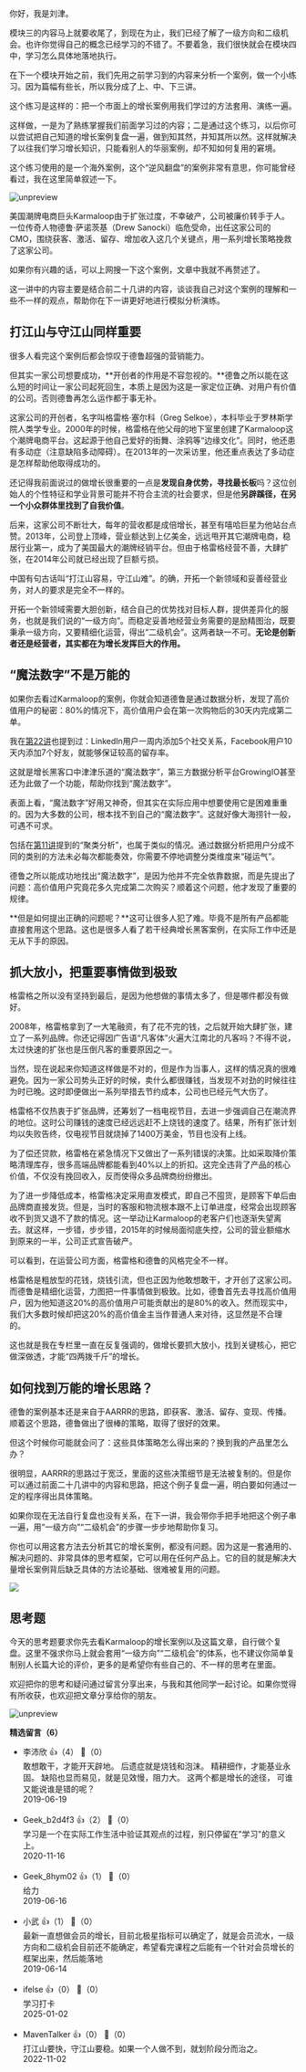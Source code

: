 你好，我是刘津。

模块三的内容马上就要收尾了，到现在为止，我们已经了解了一级方向和二级机会。也许你觉得自己的概念已经学习的不错了。不要着急，我们很快就会在模块四中，学习怎么具体地落地执行。

在下一个模块开始之前，我们先用之前学习到的内容来分析一个案例，做一个小练习。因为篇幅有些长，所以我分成了上、中、下三讲。

这个练习是这样的：把一个市面上的增长案例用我们学过的方法套用、演练一遍。

这样做，一是为了熟练掌握我们前面学习过的内容；二是通过这个练习，以后你可以尝试把自己知道的增长案例复盘一遍，做到知其然，并知其所以然。这样就解决了以往我们学习增长知识，只能看别人的华丽案例，却不知如何复用的窘境。

这个练习使用的是一个海外案例，这个“逆风翻盘”的案例非常有意思，你可能曾经看过，我在这里简单叙述一下。

![unpreview](https://static001.geekbang.org/resource/image/e8/69/e8444e8829b17bb4db8222e5f2c59c69.jpg?wh=2582%2A1306)

美国潮牌电商巨头Karmaloop由于扩张过度，不幸破产，公司被廉价转手于人。一位传奇人物德鲁·萨诺茨基（Drew Sanocki）临危受命，出任这家公司的CMO，围绕获客、激活、留存、增加收入这几个关键点，用一系列增长策略挽救了这家公司。

如果你有兴趣的话，可以上网搜一下这个案例，文章中我就不再赘述了。

这一讲中的内容主要是结合前二十几讲的内容，谈谈我自己对这个案例的理解和一些不一样的观点，帮助你在下一讲更好地进行模拟分析演练。

## 打江山与守江山同样重要

很多人看完这个案例后都会惊叹于德鲁超强的营销能力。

但其实一家公司想要成功，**开创者的作用是不容忽视的。**德鲁之所以能在这么短的时间让一家公司起死回生，本质上是因为这是一家定位正确、对用户有价值的公司。否则德鲁再怎么运作都于事无补。

这家公司的开创者，名字叫格雷格·塞尔科（Greg Selkoe），本科毕业于罗林斯学院人类学专业。2000年的时候，格雷格在他父母的地下室里创建了Karmaloop这个潮牌电商平台。这起源于他自己爱好的街舞、涂鸦等“边缘文化”。同时，他还患有多动症（注意缺陷多动障碍）。在2013年的一次采访里，他还重点表达了多动症是怎样帮助他取得成功的。

还记得我前面说过的做增长很重要的一点是**发现自身优势，寻找最长板**吗？这位创始人的个性特征和学业背景可能并不符合主流的社会要求，但是他**另辟蹊径，在另一个小众群体里找到了自我价值**。

后来，这家公司不断壮大，每年的营收都是成倍增长，甚至有嘻哈巨星为他站台点赞。2013年，公司登上顶峰，营业额达到上亿美金，远远甩开其它潮牌电商，稳居行业第一，成为了美国最大的潮牌经销平台。但由于格雷格经营不善，大肆扩张，在2014年公司就已经出现了巨额亏损。

中国有句古话叫“打江山容易，守江山难”。的确，开拓一个新领域和妥善经营业务，对人的要求是完全不一样的。

开拓一个新领域需要大胆创新，结合自己的优势找对目标人群，提供差异化的服务，也就是我们说的“一级方向”。而稳定妥善地经营业务需要的是励精图治，既要秉承一级方向，又要精细化运营，得出“二级机会”。这两者缺一不可。**无论是创新者还是经营者，其实都在为增长发挥巨大的作用。**

## “魔法数字”不是万能的

如果你去看过Karmaloop的案例，你就会知道德鲁是通过数据分析，发现了高价值用户的秘密：80%的情况下，高价值用户会在第一次购物后的30天内完成第二单。

我在[第22讲](https://time.geekbang.org/column/article/98396)也提到过：LinkedIn用户一周内添加5个社交关系，Facebook用户10天内添加7个好友，就能够保证较高的留存率。

这就是增长黑客口中津津乐道的“魔法数字”，第三方数据分析平台GrowingIO甚至还为此做了一个功能，帮助你找到“魔法数字”。

表面上看，“魔法数字”好用又神奇，但其实在实际应用中想要使用它是困难重重的。因为大多数的公司，根本找不到自己的“魔法数字”。这就好像大海捞针一般，可遇不可求。

包括在[第11讲](https://time.geekbang.org/column/article/92909)提到的“聚类分析”，也属于类似的情况。通过数据分析把用户分成不同的类别的方法未必每次都能奏效，你需要不停地调整分类维度来“碰运气”。

德鲁之所以能成功地找出“魔法数字”，是因为他并不完全依靠数据，而是先提出了问题：高价值用户究竟花多久完成第二次购买？顺着这个问题，他才发现了重要的规律。

**但是如何提出正确的问题呢？**这可让很多人犯了难。毕竟不是所有产品都能直接套用这个思路。这也是很多人看了若干经典增长黑客案例，在实际工作中还是无从下手的原因。

## 抓大放小，把重要事情做到极致

格雷格之所以没有坚持到最后，是因为他想做的事情太多了，但是哪件都没有做好。

2008年，格雷格拿到了一大笔融资，有了花不完的钱，之后就开始大肆扩张，建立了一系列品牌。你还记得因广告语“凡客体”火遍大江南北的凡客吗？不得不说，太过快速的扩张也是压倒凡客的重要原因之一。

当然，现在说起来你知道这样做是不对的，但是作为当事人，这样的情况真的很难避免。因为一家公司势头正好的时候，卖什么都很赚钱，当发现不对劲的时候往往为时已晚。这时即便做出一系列举措去节约成本，公司也已经元气大伤了。

格雷格不仅热衷于扩张品牌，还筹划了一档电视节目，去进一步强调自己在潮流界的地位。这时公司赚钱的速度已经远远赶不上烧钱的速度了。结果，所有扩张计划均以失败告终，仅电视节目就烧掉了1400万美金，节目也没有上线。

为了偿还贷款，格雷格在紧急情况下又做出了一系列错误的决策。比如采取降价策略清理库存，很多高端品牌都能看到40%以上的折扣。这完全违背了产品的核心价值，不仅没有挽回收入，反而使得众多品牌商纷纷撤出。

为了进一步降低成本，格雷格决定采用直发模式，即自己不囤货，是顾客下单后由品牌商直接发货。但是，当时的客服和物流根本跟不上订单进度，经常会出现顾客收不到货又退不了款的情况。这一举动让Karmaloop的老客户们也逐渐失望离去。就这样，一步错，步步错，2015年的时候局面彻底失控，公司的营业额缩水到原来的一半，公司正式宣告破产。

可以看到，在运营公司方面，格雷格和德鲁的风格完全不一样。

格雷格是粗放型的花钱，烧钱引流，但也正因为他敢想敢干，才开创了这家公司。而德鲁是精细化运营，力图把一件事情做到极致。比如，德鲁首先去寻找高价值用户，因为他知道这20%的高价值用户可能贡献出的是80%的收入。然而现实中，我们大多数时候却把这20%的高价值金主当作普通人来对待，这显然是不合理的。

这也就是我在专栏里一直在反复强调的，做增长要抓大放小，找到关键核心，把它做深做透，才能“四两拨千斤”的增长。

## 如何找到万能的增长思路？

德鲁的案例基本还是来自于AARRR的思路，即获客、激活、留存、变现、传播。顺着这个思路，德鲁做出了很棒的策略，取得了很好的效果。

但这个时候你可能就会问了：这些具体策略怎么得出来的？换到我的产品里怎么办？

很明显，AARRR的思路过于宽泛，里面的这些决策细节是无法被复制的。但是你可以通过前面二十几讲中的内容和思路，把这个例子复盘一遍，明白要如何通过一定的程序得出具体策略。

如果你现在无法自行复盘也没有关系，在下一讲，我会带你手把手地把这个例子串一遍，用“一级方向”“二级机会”的步骤一步步地帮助你复习。

你也可以用这套方法去分析其它的增长案例，都没有问题。因为这是一套通用的、解决问题的、非常具体的思考框架，它可以用在任何产品上。它的目的就是解决大量增长案例背后缺乏具体的方法论基础、很难被复用的问题。

![](https://static001.geekbang.org/resource/image/3e/b7/3e7c221a90884007b809eb59a059dbb7.png?wh=5000%2A3367)

## 思考题

今天的思考题要求你先去看Karmaloop的增长案例以及这篇文章，自行做个复盘。这里不强求你马上就会套用“一级方向”“二级机会”的体系，也不建议你简单复制别人长篇大论的评价，更多的是希望你有些自己的、不一样的思考在里面。

欢迎把你的思考和疑问通过留言分享出来，与我和其他同学一起讨论。如果你觉得有所收获，也欢迎把文章分享给你的朋友。

![unpreview](https://static001.geekbang.org/resource/image/85/5c/85e5bb1f89d888058dedd51530626a5c.jpg?wh=620%2A368)
<div><strong>精选留言（6）</strong></div><ul>
<li><span>李沛欣</span> 👍（4） 💬（0）<div>敢想敢干，才能开天辟地。
后遗症就是烧钱和泡沫。
精耕细作，才能基业永固。
缺陷也显而易见，就是见效慢，阻力大。
这两个都是增长的途径，
可谁又能说谁是错的呢？</div>2019-06-19</li><br/><li><span>Geek_b2d4f3</span> 👍（2） 💬（0）<div>学习是一个在实际工作生活中验证其观点的过程，别只停留在&quot;学习&quot;的意义上。</div>2020-11-16</li><br/><li><span>Geek_8hym02</span> 👍（1） 💬（0）<div>给力</div>2019-06-16</li><br/><li><span>小武</span> 👍（1） 💬（0）<div>最新一直想做会员的增长，目前北极星指标可以确定了，就是会员流水，一级方向和二级机会目前还不能确定，希望看完课程之后能有一个针对会员增长的框架出来，然后能落地</div>2019-06-14</li><br/><li><span>ifelse</span> 👍（0） 💬（0）<div>学习打卡</div>2025-01-02</li><br/><li><span>MavenTalker</span> 👍（0） 💬（0）<div>打江山要快，守江山要稳。如果一个人做不到，就划阶段分而治之。</div>2022-11-02</li><br/>
</ul>